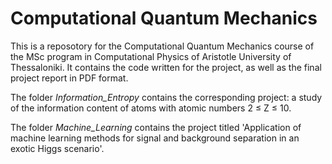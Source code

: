 # Computational Quantum Mechanics
This is a reposotory for the Computational Quantum Mechanics course of the MSc program in Computational Physics of Aristotle University of Thessaloniki. It contains the code written for the project, as well as the final project report in PDF format.

The folder *Information_Entropy* contains the corresponding project: a study of the information content of atoms with atomic numbers 2 ≤ Z ≤ 10.

The folder *Machine_Learning* contains the project titled 'Application of machine learning methods for signal and background separation in an exotic Higgs scenario'.
